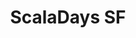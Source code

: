 ---
category: event
title: ScalaDays SF
logo: /resources/img/scaladays-15.png
location: San Francisco
description: ""
start: 16 March 2015
end: 18 March 2015
link-out: http://event.scaladays.org/scaladays-sanfran-2015
---